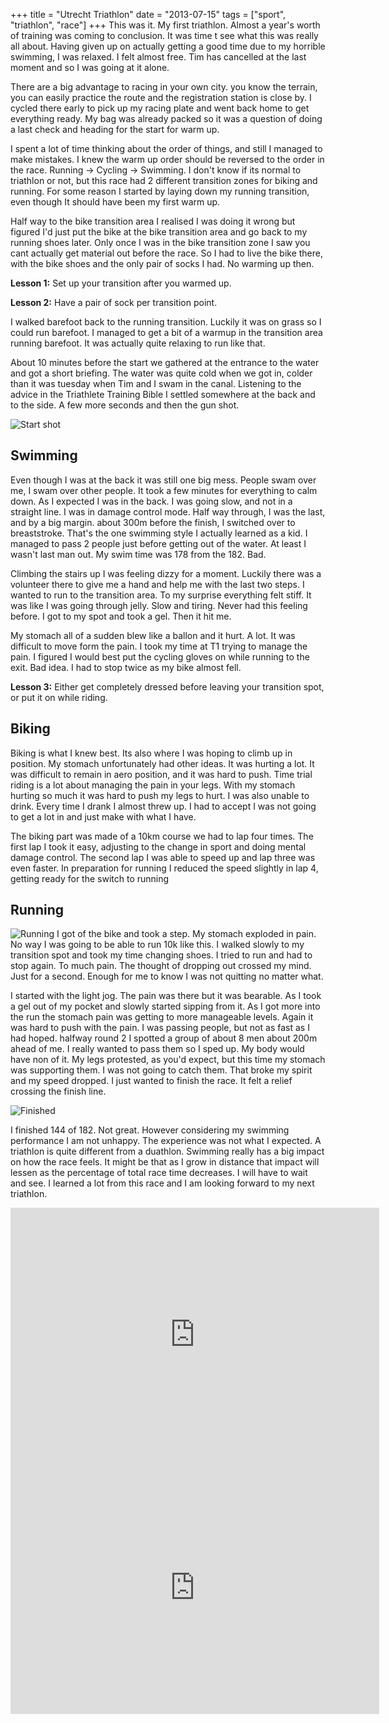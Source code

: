 +++
title = "Utrecht Triathlon"
date = "2013-07-15"
tags = ["sport", "triathlon", "race"]
+++
This was it. My first triathlon. Almost a year's worth of training was coming to conclusion. It was time t see what this was really all about. Having given up on actually getting a good time due to my horrible swimming, I was relaxed. I felt almost free. Tim has cancelled at the last moment and so I was going at it alone.

There are a big advantage to racing in your own city. you know the terrain, you can easily practice the route and the registration station is close by. I cycled there early to pick up my racing plate and went back home to get everything ready. My bag was already packed so it was a question of doing a last check and heading for the start for warm up.

I spent a lot of time thinking about the order of things, and still I managed to make mistakes. I knew the warm up order should be reversed to the order in the race. Running -> Cycling -> Swimming. I don't know if its normal to triathlon or not, but this race had 2 different transition zones for biking and running. For some reason I started by laying down my running transition, even though It should have been my first warm up. 

Half way to the bike transition area I realised I was doing it wrong but figured I'd just put the bike at the bike transition area and go back to my running shoes later. Only once I was in the bike transition zone I saw you cant actually get material out before the race. So I had to live the bike there, with the bike shoes and the only pair of socks I had. No warming up then. 

**Lesson 1:** Set up your transition after you warmed up.

**Lesson 2:** Have a pair of sock per transition point.

I walked barefoot back to the running transition. Luckily it was on grass so I could run barefoot. I managed to get a bit of a warmup in the transition area running barefoot. It was actually quite relaxing to run like that.

About 10 minutes before the start we gathered at the entrance to the water and got a short briefing. The water was quite cold when we got in, colder than it was tuesday when Tim and I swam in the canal. Listening to the advice in the Triathlete Training Bible I settled somewhere at the back and to the side. A few more seconds and then the gun shot.

![Start shot](/images/2013-tri-start.jpg)

## Swimming
Even though I was at the back it was still one big mess. People swam over me, I swam over other people. It took a few minutes for everything to calm down. As I expected I was in the back. I was going slow, and not in a straight line. I was in damage control mode. Half way through, I was the last, and by a big margin. about 300m before the finish, I switched over to breaststroke. That's the one swimming style I actually learned as a kid. I managed to pass 2 people just before getting out of the water. At least I wasn't last man out. My swim time was 178 from the 182. Bad.

Climbing the stairs up I was feeling dizzy for a moment. Luckily there was a volunteer there to give me a hand and help me with the last two steps. I wanted to run to the transition area. To my surprise everything felt stiff. It was like I was going through jelly. Slow and tiring. Never had this feeling before. I got to my spot and took a gel. Then it hit me.

My stomach all of a sudden blew like a ballon and it hurt. A lot. It was difficult to move form the pain. I took my time at T1 trying to manage the pain. I figured I would best put the cycling gloves on while running to the exit. Bad idea. I had to stop twice as my bike almost fell.

**Lesson 3:** Either get completely dressed before leaving your transition spot, or put it on while riding.

## Biking
Biking is what I knew best. Its also where I was hoping to climb up in position. My stomach unfortunately had other ideas. It was hurting a lot. It was difficult to remain in aero position, and it was hard to push. Time trial riding is a lot about managing the pain in your legs. With my stomach hurting so much it was hard to push my legs to hurt. I was also unable to drink. Every time I drank I almost threw up. I had to accept I was not going to get a lot in and just make with what I have.

The biking part was made of a 10km course we had to lap four times. The first lap I took it easy, adjusting to the change in sport and doing mental damage control. The second lap I was able to speed up and lap three was even faster. In preparation for running I reduced the speed slightly in lap 4, getting ready for the switch to running

## Running

![Running](/images/2013-tri-running.jpg)
I got of the bike and took a step. My stomach exploded in pain. No way I was going to be able to run 10k like this. I walked slowly to my transition spot and took my time changing shoes. I tried to run and had to stop again. To much pain. The thought of dropping out crossed my mind. Just for a second. Enough for me to know I was not quitting no matter what.

I started with the light jog. The pain was there but it was bearable. As I took a gel out of my pocket and slowly started sipping from it. As I got more into the run the stomach pain was getting to more manageable levels. Again it was hard to push with the pain. I was passing people, but not as fast as I had hoped. halfway round 2 I spotted a group of about 8 men about 200m ahead of me. I really wanted to pass them so I sped up. My body would have non of it. My legs protested, as you'd expect, but this time my stomach was supporting them. I was not going to catch them. That broke my spirit and my speed dropped. I just wanted to finish the race. It felt a relief crossing the finish line.

![Finished](/images/2013-tri-finish.jpg)

I finished 144 of 182. Not great. However considering my swimming performance I am not unhappy. The experience was not what I expected. A triathlon is quite different from a duathlon. Swimming really has a big impact on how the race feels. It might be that as I grow in distance that impact will lessen as the percentage of total race time decreases. I will have to wait and see. I learned a lot from this race and I am looking forward to my next triathlon.

<iframe height='405' width='590' frameborder='0' allowtransparency='true' scrolling='no' src='http://app.strava.com/activities/67192971/embed/2cbcd98ac09033372499e7fc060df28e50b110d8'></iframe>

<iframe height='405' width='590' frameborder='0' allowtransparency='true' scrolling='no' src='http://app.strava.com/activities/67193059/embed/5e3ccacad77d5fd6276360e948873c1dfe823ace'></iframe>
